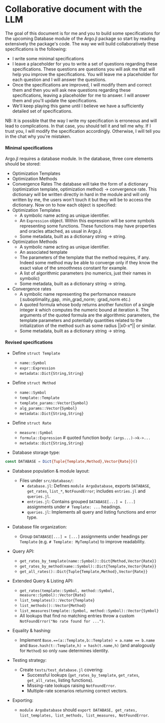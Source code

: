 # Collaborative document with the LLM

The goal of this document is for me and you to build some specifications for the upcoming Database module of the Argo.jl package so start by reading extensively the package's code.
The way we will build collaboratively these specifications is the following:

- I write some minimal specifications
- I leave a placeholder for you to write a set of questions regarding these specifications. These questions are questions you will ask me that will help you improve the specifications. You will leave me a placeholder for each question and I will answer the questions.
- Once the specifications are improved, I will modify them and correct them and then you will ask new questions regarding these specifications, leaving a placeholder for me to answer. I will answer them and you'll update the specifications.
- We'll keep playing this game until I believe we have a sufficiently detailed set of specifications.

NB: It is possible that the way I write my specification is erroneous and will lead to complications. In that case, you should tell it and tell me why. If I trust you, I will modify the specification accordingly. Otherwise, I will tell you in the chat why you're mistaken.


#### Minimal specifications
Argo.jl requires a database module.
In the database, three core elements should be stored:
- Optimization Templates
- Optimization Methods
- Convergence Rates
The database will take the form of a dictionary (optimization template, optimization method) -> convergence rate.
This dictionary will be written directly in hard in the module and will only written by me, the users won't touch it but they will be to access the dictionary.
Now on to how each object is specified:
- Optimization Templates
  - A symbolic name acting as unique identifier.
  - An `Expression` object. Within this expression will be some symbols representing some functions. These functions may have properties and oracles attached, as usual in Argo.jl.
  - Some metadata, built as a dictionary string -> string.
- Optimization Methods
  - A symbolic name acting as unique identifier.
  - An associated template
  - The parameters of the template that the method requires, if any. Indeed some method may be able to converge only if they know the exact value of the smoothness constant for example.
  - A list of algorithmic parameters (no numerics, just their names in symbolic)
  - Some metadata, built as a dictionary string -> string.
- Convergence rates
  - A symbolic name representing the performance measure (:suboptimality_gap, :min_grad_norm; :grad_norm etc.)
  - A quoted formula whose body returns another function of a single integer $k$ which computes the numeric bound at iteration $k$. The arguments of the quoted formula are the algorithmic parameters, the template parameters and potentially quantities related to the initialization of the method such as some radius ||x0-x*|| or similar.
  - Some metadata, built as a dictionary string -> string.

#### Revised specifications
- Define `struct Template`
  - `name::Symbol`
  - `expr::Expression`
  - `metadata::Dict{String,String}`

- Define `struct Method`
  - `name::Symbol`
  - `template::Template`
  - `template_params::Vector{Symbol}`
  - `alg_params::Vector{Symbol}`
  - `metadata::Dict{String,String}`

- Define `struct Rate`
  - `measure::Symbol`
  - `formula::Expression`  # quoted function body: `(args...)->k->...`
  - `metadata::Dict{String,String}`

- Database storage type:
```julia
const DATABASE = Dict{Tuple{Template,Method},Vector{Rate}}()
```
- Database population & module layout:
  - Files under `src/database/`:
    - `database.jl`: Defines `module ArgoDatabase`, exports `DATABASE`, `get_rates`, `list_*`, `NotFoundError`; includes `entries.jl` and `queries.jl`.
    - `entries.jl`: Contains grouped `DATABASE[...] = [...]` assignments under `# Template: ...` headings.
    - `queries.jl`: Implements all query and listing functions and error type.

- Database file organization:
  - Group `DATABASE[...] = [...]` assignments under headings per `Template` (e.g. `# Template: MyTemplate`) to improve readability.

- Query API:
  - `get_rates_by_template(name::Symbol)::Dict{Method,Vector{Rate}}`
  - `get_rates_by_method(name::Symbol)::Dict{Template,Vector{Rate}}`
  - `get_all_rates()::Dict{Tuple{Template,Method},Vector{Rate}}`
- Extended Query & Listing API:
  - `get_rates(template::Symbol, method::Symbol, measure::Symbol)::Vector{Rate}`
  - `list_templates()::Vector{Template}`
  - `list_methods()::Vector{Method}`
  - `list_measures(template::Symbol, method::Symbol)::Vector{Symbol}`
  - All lookups that find no matching entries throw a custom `NotFoundError("No rate found for ...")`.

- Equality & hashing:
  - Implement `Base.==(a::Template,b::Template) = a.name == b.name` and `Base.hash(t::Template,h) = hash(t.name,h)` (and analogously for `Method`) so only `name` determines identity.

- Testing strategy:
  - Create `tests/test_database.jl` covering:
    - Successful lookups (`get_rates_by_template`, `get_rates`, `get_all_rates`, listing functions).
    - Missing-rate lookups raising `NotFoundError`.
    - Multiple-rate scenarios returning correct vectors.

- Exporting:
  - `module ArgoDatabase` should `export DATABASE, get_rates, list_templates, list_methods, list_measures, NotFoundError`.
